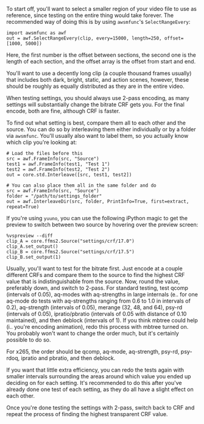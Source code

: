 To start off, you'll want to select a smaller region of your video file
to use as reference, since testing on the entire thing would take
forever. The recommended way of doing this is by using `awsmfunc`'s
`SelectRangeEvery`:

    import awsmfunc as awf
    out = awf.SelectRangeEvery(clip, every=15000, length=250, offset=[1000, 5000])

Here, the first number is the offset between sections, the second one is
the length of each section, and the offset array is the offset from
start and end.

You'll want to use a decently long clip (a couple thousand frames
usually) that includes both dark, bright, static, and action scenes,
however, these should be roughly as equally distributed as they are in
the entire video.

When testing settings, you should always use 2-pass encoding, as many
settings will substantially change the bitrate CRF gets you. For the
final encode, both are fine, although CRF is faster.

To find out what setting is best, compare them all to each other and the
source. You can do so by interleaving them either individually or by a
folder via `awsmfunc`. You'll usually also want to label them, so you
actually know which clip you're looking at:

    # Load the files before this
    src = awf.FrameInfo(src, "Source")
    test1 = awf.FrameInfo(test1, "Test 1")
    test2 = awf.FrameInfo(test2, "Test 2")
    out = core.std.Interleave([src, test1, test2])

    # You can also place them all in the same folder and do
    src = awf.FrameInfo(src, "Source")
    folder = "/path/to/settings_folder"
    out = awf.InterleaveDir(src, folder, PrintInfo=True, first=extract, repeat=True)

If you're using `yuuno`, you can use the following iPython magic to get
the preview to switch between two source by hovering over the preview
screen:

    %vspreview --diff
    clip_A = core.ffms2.Source("settings/crf/17.0")
    clip_A.set_output()
    clip_B = core.ffms2.Source("settings/crf/17.5")
    clip_B.set_output(1)

Usually, you'll want to test for the bitrate first. Just encode at a
couple different CRFs and compare them to the source to find the highest
CRF value that is indistinguishable from the source. Now, round the
value, preferably down, and switch to 2-pass. For standard testing, test
qcomp (intervals of 0.05), aq-modes with aq-strengths in large internals
(e.. for one aq-mode do tests with aq-strengths ranging from 0.6 to 1.0
in intervals of 0.2), aq-strength (intervals of 0.05), merange (32, 48,
and 64), psy-rd (intervals of 0.05), ipratio/pbratio (intervals of 0.05
with distance of 0.10 maintained), and then deblock (intervals of 1). If
you think mbtree could help (i.. you're encoding animation), redo this
process with mbtree turned on. You probably won't want to change the
order much, but it's certainly possible to do so.

For x265, the order should be qcomp, aq-mode, aq-strength, psy-rd,
psy-rdoq, ipratio and pbratio, and then deblock.

If you want that little extra efficiency, you can redo the tests again
with smaller intervals surrounding the areas around which value you
ended up deciding on for each setting. It's recommended to do this after
you've already done one test of each setting, as they do all have a
slight effect on each other.

Once you're done testing the settings with 2-pass, switch back to CRF
and repeat the process of finding the highest transparent CRF value.
